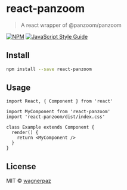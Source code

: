 # react-panzoom

> A react wrapper of @panzoom/panzoom

[![NPM](https://img.shields.io/npm/v/react-panzoom.svg)](https://www.npmjs.com/package/react-panzoom) [![JavaScript Style Guide](https://img.shields.io/badge/code_style-standard-brightgreen.svg)](https://standardjs.com)

## Install

```bash
npm install --save react-panzoom
```

## Usage

```tsx
import React, { Component } from 'react'

import MyComponent from 'react-panzoom'
import 'react-panzoom/dist/index.css'

class Example extends Component {
  render() {
    return <MyComponent />
  }
}
```

## License

MIT © [wagnerpaz](https://github.com/wagnerpaz)
